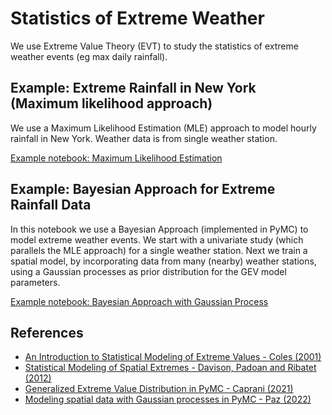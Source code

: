 # Statistics of Extreme Weather
We use Extreme Value Theory (EVT) to study the statistics of extreme weather events (eg max daily rainfall). 

## Example: Extreme Rainfall in New York (Maximum likelihood approach)
We use a Maximum Likelihood Estimation (MLE) approach to model hourly rainfall in New York. Weather data is from single weather station.

[Example notebook: Maximum Likelihood Estimation](/notebooks/GEV_demo_PRCP_US01.ipynb)

## Example: Bayesian Approach for Extreme Rainfall Data
In this notebook we use a Bayesian Approach (implemented in PyMC) to model extreme weather events. We start with a univariate study (which parallels the MLE approach) for a single weather station. Next we train a spatial model, by incorporating data from many (nearby) weather stations, using a Gaussian processes as prior distribution for the GEV model parameters.

[Example notebook: Bayesian Approach with Gaussian Process](/notebooks/GEV_probabilistic_presentation.ipynb)


## References
* [An Introduction to Statistical Modeling of Extreme Values - Coles (2001)](https://link.springer.com/book/10.1007/978-1-4471-3675-0)
* [Statistical Modeling of Spatial Extremes - Davison, Padoan and Ribatet (2012)](https://arxiv.org/pdf/1208.3378.pdf)
* [Generalized Extreme Value Distribution in PyMC - Caprani (2021)](https://www.pymc.io/projects/examples/en/latest/case_studies/GEV.html)
* [Modeling spatial data with Gaussian processes in PyMC - Paz (2022)](https://www.pymc-labs.com/blog-posts/spatial-gaussian-process-01/)
